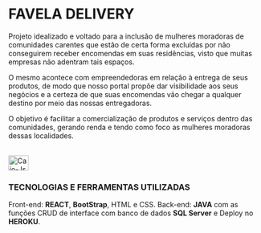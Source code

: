 # FAVELA DELIVERY


Projeto idealizado e voltado para a inclusão de mulheres moradoras de comunidades carentes que estão de certa forma excluídas por não conseguirem receber encomendas em suas residências, visto que muitas empresas não adentram tais espaços.

O mesmo acontece com empreendedoras em relação à entrega de seus produtos, de modo que nosso portal propõe dar visibilidade aos seus negócios e a certeza de que suas encomendas vão chegar a qualquer destino por meio das nossas entregadoras.

O objetivo é facilitar a comercialização de produtos e serviços dentro das comunidades, gerando renda e tendo como foco as mulheres moradoras dessas localidades.

<div style="display: inline_block"><br>
  
   <img align="center" alt="Caio-Js" height="30" width="40" src="https://cdn.jsdelivr.net/gh/devicons/devicon/icons/java/java-original.svg">
  
</div>

### TECNOLOGIAS E FERRAMENTAS UTILIZADAS

Front-end: <strong>REACT</strong>, <strong>BootStrap</strong>, HTML e CSS. Back-end: <strong>JAVA</strong> com as funções CRUD de interface com banco de dados <strong>SQL Server</strong> e Deploy no <strong>HEROKU</strong>.
